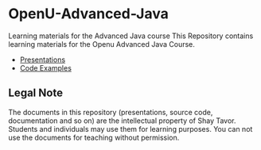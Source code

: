 # OpenU-Advanced-Java
Learning materials for the Advanced Java course 
This Repository contains learning materials for the Openu Advanced Java Course.
<p/>

* <a href = "https://github.com/shaytavor/OpenU-Advanced-Java/blob/master/Slides">Presentations</a></li>
* <a href = "https://github.com/shaytavor/OpenU-Advanced-Java/tree/master/Code-Samples">Code Examples</a></li>
 
## Legal Note
The documents in this repository (presentations, source code, documentation and so on) are the intellectual property of Shay Tavor. Students and individuals may use them for learning purposes. You can not use the documents for teaching without permission.


